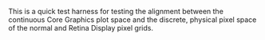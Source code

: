 This is a quick test harness for testing the alignment between the continuous Core Graphics plot space and the discrete,
physical pixel space of the normal and Retina Display pixel grids.